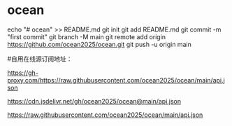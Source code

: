 # ocean
echo "# ocean" >> README.md
git init
git add README.md
git commit -m "first commit"
git branch -M main
git remote add origin https://github.com/ocean2025/ocean.git
git push -u origin main

#自用在线源订阅地址：

https://gh-proxy.com/https://raw.githubusercontent.com/ocean2025/ocean/main/api.json

https://cdn.jsdelivr.net/gh/ocean2025/ocean@main/api.json

https://raw.githubusercontent.com/ocean2025/ocean/main/api.json
